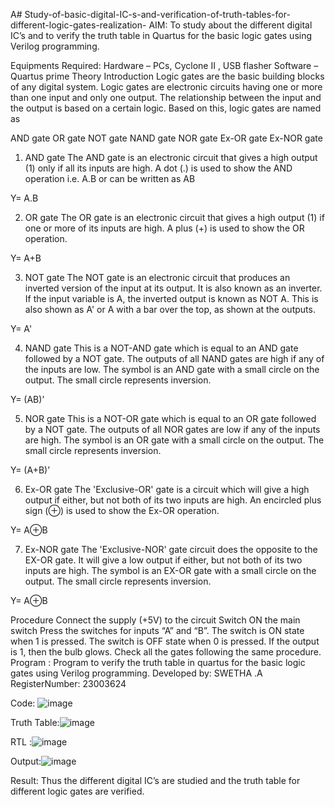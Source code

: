 A# Study-of-basic-digital-IC-s-and-verification-of-truth-tables-for-different-logic-gates-realization-
 AIM:
To study about the different digital IC’s and to verify the truth table in Quartus for the basic logic gates using Verilog programming.

Equipments Required:
Hardware – PCs, Cyclone II , USB flasher
Software – Quartus prime
Theory
Introduction
Logic gates are the basic building blocks of any digital system. Logic gates are electronic circuits having one or more than one input and only one output. The relationship between the input and the output is based on a certain logic. Based on this, logic gates are named as

AND gate
OR gate
NOT gate
NAND gate
NOR gate
Ex-OR gate
Ex-NOR gate
1) AND gate
The AND gate is an electronic circuit that gives a high output (1) only if all its inputs are high. A dot (.) is used to show the AND operation i.e. A.B or can be written as AB

Y= A.B

2) OR gate
The OR gate is an electronic circuit that gives a high output (1) if one or more of its inputs are high. A plus (+) is used to show the OR operation.

Y= A+B

3) NOT gate
The NOT gate is an electronic circuit that produces an inverted version of the input at its output. It is also known as an inverter. If the input variable is A, the inverted output is known as NOT A. This is also shown as A' or A with a bar over the top, as shown at the outputs.

Y= A'

4) NAND gate
This is a NOT-AND gate which is equal to an AND gate followed by a NOT gate. The outputs of all NAND gates are high if any of the inputs are low. The symbol is an AND gate with a small circle on the output. The small circle represents inversion.

Y= (AB)’

5) NOR gate
This is a NOT-OR gate which is equal to an OR gate followed by a NOT gate. The outputs of all NOR gates are low if any of the inputs are high. The symbol is an OR gate with a small circle on the output. The small circle represents inversion.

Y= (A+B)’

6) Ex-OR gate
The 'Exclusive-OR' gate is a circuit which will give a high output if either, but not both of its two inputs are high. An encircled plus sign (⊕) is used to show the Ex-OR operation.

Y= A⊕B

7) Ex-NOR gate
The 'Exclusive-NOR' gate circuit does the opposite to the EX-OR gate. It will give a low output if either, but not both of its two inputs are high. The symbol is an EX-OR gate with a small circle on the output. The small circle represents inversion.

Y= A⊕B

Procedure
Connect the supply (+5V) to the circuit
Switch ON the main switch
Press the switches for inputs “A” and “B”. The switch is ON state when 1 is pressed. The switch is OFF state when 0 is pressed.
If the output is 1, then the bulb glows.
Check all the gates following the same procedure.
Program : Program to verify the truth table in quartus for the basic logic gates using Verilog programming.
Developed by: SWETHA .A
RegisterNumber: 23003624 

Code: ![image](https://github.com/aswethaashok/Study-of-basic-digital-IC-s-and-verification-of-truth-tables-for-different-logic-gates-realization-/assets/149987410/dc072150-9a05-4ad9-9267-8525cb4e6ca2)


Truth Table:![image](https://github.com/aswethaashok/Study-of-basic-digital-IC-s-and-verification-of-truth-tables-for-different-logic-gates-realization-/assets/149987410/81525801-f64b-41f1-af6e-7c2b96b2cb06)


RTL :![image](https://github.com/aswethaashok/Study-of-basic-digital-IC-s-and-verification-of-truth-tables-for-different-logic-gates-realization-/assets/149987410/a831310a-4f96-4d3b-a7cb-cc33d61cbc9d)


Output:![image](https://github.com/aswethaashok/Study-of-basic-digital-IC-s-and-verification-of-truth-tables-for-different-logic-gates-realization-/assets/149987410/f2ec826a-34f2-4205-8151-4ddeedd63e28)


Result:
Thus the different digital IC’s are studied and the truth table for different logic gates are verified.
